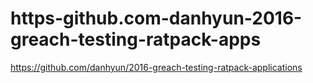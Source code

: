 # https-github.com-danhyun-2016-greach-testing-ratpack-apps
https://github.com/danhyun/2016-greach-testing-ratpack-applications

